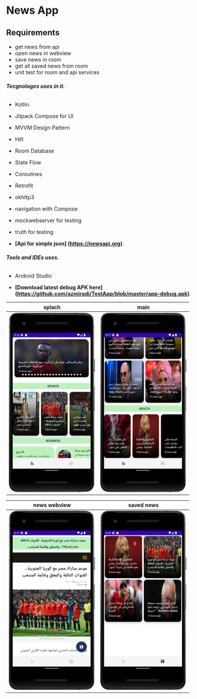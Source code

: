 # News App 

 
## Requirements
*   get news from api
*   open news in webview
*   save news in room 
*   get all saved news from room 
*   unit test for room and api services

 ###### **Tecgnologes uses in it.**
 * Kotlin.
 * Jitpack Compose for UI
 * MVVM Design Pattern
 * Hilt
 * Room Database
 * State Flow
 * Coroutines
 * Retrofit
 * okhttp3
 * navigation with Compose
 * mockwebserver for testing
 * truth for testing
 
 *  **[Api for simple json] (https://newsapi.org)**.

  ###### **Tools and IDEs uses.**
* Android Studio

*   **[Download latest debug APK here] (https://github.com/azmiradi/TestApp/blob/master/app-debug.apk)**.


| splach | main |
| --------------- | ---------------- | 
| <img src="main_screen.png" height="480"> | <img src="main_screen_2.png" height="480"> |

 
| news webview | saved news |
| --------------- | ---------------- | 
| <img src="news_details_web_view.png" height="480"> | <img src="saved_news_screen.png" height="480"> |

<!-- Redmi not 6 pro -->
